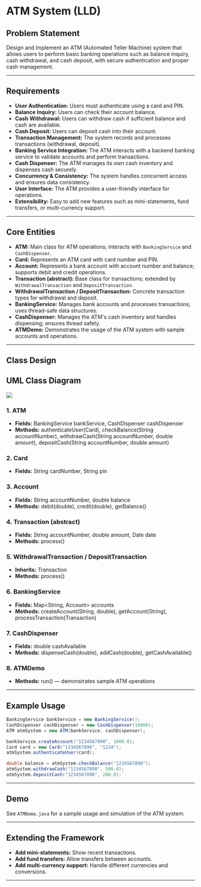 # ATM System (LLD)

## Problem Statement

Design and implement an ATM (Automated Teller Machine) system that allows users to perform basic banking operations such as balance inquiry, cash withdrawal, and cash deposit, with secure authentication and proper cash management.

---

## Requirements

- **User Authentication:** Users must authenticate using a card and PIN.
- **Balance Inquiry:** Users can check their account balance.
- **Cash Withdrawal:** Users can withdraw cash if sufficient balance and cash are available.
- **Cash Deposit:** Users can deposit cash into their account.
- **Transaction Management:** The system records and processes transactions (withdrawal, deposit).
- **Banking Service Integration:** The ATM interacts with a backend banking service to validate accounts and perform transactions.
- **Cash Dispenser:** The ATM manages its own cash inventory and dispenses cash securely.
- **Concurrency & Consistency:** The system handles concurrent access and ensures data consistency.
- **User Interface:** The ATM provides a user-friendly interface for operations.
- **Extensibility:** Easy to add new features such as mini-statements, fund transfers, or multi-currency support.

---

## Core Entities

- **ATM:** Main class for ATM operations; interacts with `BankingService` and `CashDispenser`.
- **Card:** Represents an ATM card with card number and PIN.
- **Account:** Represents a bank account with account number and balance; supports debit and credit operations.
- **Transaction (abstract):** Base class for transactions; extended by `WithdrawalTransaction` and `DepositTransaction`.
- **WithdrawalTransaction / DepositTransaction:** Concrete transaction types for withdrawal and deposit.
- **BankingService:** Manages bank accounts and processes transactions; uses thread-safe data structures.
- **CashDispenser:** Manages the ATM's cash inventory and handles dispensing; ensures thread safety.
- **ATMDemo:** Demonstrates the usage of the ATM system with sample accounts and operations.

---

## Class Design

## UML Class Diagram

![](../../../../uml-diagrams/class-diagrams/atmSystem-class-diagram.png)

### 1. ATM
- **Fields:** BankingService bankService, CashDispenser cashDispenser
- **Methods:** authenticateUser(Card), checkBalance(String accountNumber), withdrawCash(String accountNumber, double amount), depositCash(String accountNumber, double amount)

### 2. Card
- **Fields:** String cardNumber, String pin

### 3. Account
- **Fields:** String accountNumber, double balance
- **Methods:** debit(double), credit(double), getBalance()

### 4. Transaction (abstract)
- **Fields:** String accountNumber, double amount, Date date
- **Methods:** process()

### 5. WithdrawalTransaction / DepositTransaction
- **Inherits:** Transaction
- **Methods:** process()

### 6. BankingService
- **Fields:** Map<String, Account> accounts
- **Methods:** createAccount(String, double), getAccount(String), processTransaction(Transaction)

### 7. CashDispenser
- **Fields:** double cashAvailable
- **Methods:** dispenseCash(double), addCash(double), getCashAvailable()

### 8. ATMDemo
- **Methods:** run() — demonstrates sample ATM operations

---

## Example Usage

```java
BankingService bankService = new BankingService();
CashDispenser cashDispenser = new CashDispenser(10000);
ATM atmSystem = new ATM(bankService, cashDispenser);

bankService.createAccount("1234567890", 1000.0);
Card card = new Card("1234567890", "1234");
atmSystem.authenticateUser(card);

double balance = atmSystem.checkBalance("1234567890");
atmSystem.withdrawCash("1234567890", 500.0);
atmSystem.depositCash("1234567890", 200.0);
```

---

## Demo

See `ATMDemo.java` for a sample usage and simulation of the ATM system.

---

## Extending the Framework

- **Add mini-statements:** Show recent transactions.
- **Add fund transfers:** Allow transfers between accounts.
- **Add multi-currency support:** Handle different currencies and conversions.

---